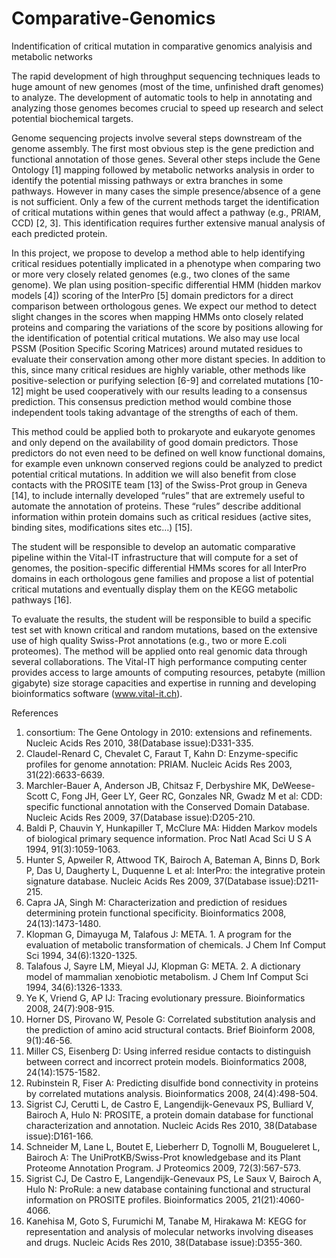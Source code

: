 # Comparative-Genomics
Indentification of critical mutation in comparative genomics analyisis and metabolic networks

The rapid development of high throughput sequencing techniques leads to huge amount of new genomes (most of the time, unfinished draft genomes) to analyze. The development of automatic tools to help in annotating and analyzing those genomes becomes crucial to speed up research and select potential biochemical targets. 

Genome sequencing projects involve several steps downstream of the genome assembly. The first most obvious step is the gene prediction and functional annotation of those genes. Several other steps include the Gene Ontology [1] mapping followed by metabolic networks analysis in order to identify the potential missing pathways or extra branches in some pathways. However in many cases the simple presence/absence of a gene is not sufficient. Only a few of the current methods target the identification of critical mutations within genes that would affect a pathway (e.g., PRIAM, CCD) [2, 3]. This identification requires further extensive manual analysis of each predicted protein.

In this project, we propose to develop a method able to help identifying critical residues potentially implicated in a phenotype when comparing two or more very closely related genomes (e.g., two clones of the same genome). We plan using position-specific differential HMM (hidden markov models [4]) scoring of the InterPro [5] domain predictors for a direct comparison between orthologous genes. We expect our method to detect slight changes in the scores when mapping HMMs onto closely related proteins and comparing the variations of the score by positions allowing for the identification of potential critical mutations. We also may use local PSSM (Position Specific Scoring Matrices) around mutated residues to evaluate their conservation among other more distant species.
In addition to this, since many critical residues are highly variable, other methods like positive-selection or purifying selection [6-9] and correlated mutations [10-12] might be used cooperatively with our results leading to a consensus prediction. This consensus prediction method would combine those independent tools taking advantage of the strengths of each of them. 

This method could be applied both to prokaryote and eukaryote genomes and only depend on the availability of good domain predictors. Those predictors do not even need to be defined on well know functional domains, for example even unknown conserved regions could be analyzed to predict potential critical mutations.
In addition we will also benefit from close contacts with the PROSITE team [13] of the Swiss-Prot group in Geneva [14], to include internally developed “rules” that are extremely useful to automate the annotation of proteins. These “rules” describe additional information within protein domains such as critical residues (active sites, binding sites, modifications sites etc…) [15].

The student will be responsible to develop an automatic comparative pipeline within the Vital-IT infrastructure that will compute for a set of genomes, the position-specific differential HMMs scores for all InterPro domains in each orthologous gene families and propose a list of potential critical mutations and eventually display them on the KEGG metabolic pathways [16].

To evaluate the results, the student will be responsible to build a specific test set with known critical and random mutations, based on the extensive use of high quality Swiss-Prot annotations (e.g., two or more E.coli proteomes). The method will be applied onto real genomic data through several collaborations.
The Vital-IT high performance computing center provides access to large amounts of computing resources, petabyte (million gigabyte) size storage capacities and expertise in running and developing bioinformatics software (www.vital-it.ch).

References
1.	consortium: The Gene Ontology in 2010: extensions and refinements. Nucleic Acids Res 2010, 38(Database issue):D331-335.
2.	Claudel-Renard C, Chevalet C, Faraut T, Kahn D: Enzyme-specific profiles for genome annotation: PRIAM. Nucleic Acids Res 2003, 31(22):6633-6639.
3.	Marchler-Bauer A, Anderson JB, Chitsaz F, Derbyshire MK, DeWeese-Scott C, Fong JH, Geer LY, Geer RC, Gonzales NR, Gwadz M et al: CDD: specific functional annotation with the Conserved Domain Database. Nucleic Acids Res 2009, 37(Database issue):D205-210.
4.	Baldi P, Chauvin Y, Hunkapiller T, McClure MA: Hidden Markov models of biological primary sequence information. Proc Natl Acad Sci U S A 1994, 91(3):1059-1063.
5.	Hunter S, Apweiler R, Attwood TK, Bairoch A, Bateman A, Binns D, Bork P, Das U, Daugherty L, Duquenne L et al: InterPro: the integrative protein signature database. Nucleic Acids Res 2009, 37(Database issue):D211-215.
6.	Capra JA, Singh M: Characterization and prediction of residues determining protein functional specificity. Bioinformatics 2008, 24(13):1473-1480.
7.	Klopman G, Dimayuga M, Talafous J: META. 1. A program for the evaluation of metabolic transformation of chemicals. J Chem Inf Comput Sci 1994, 34(6):1320-1325.
8.	Talafous J, Sayre LM, Mieyal JJ, Klopman G: META. 2. A dictionary model of mammalian xenobiotic metabolism. J Chem Inf Comput Sci 1994, 34(6):1326-1333.
9.	Ye K, Vriend G, AP IJ: Tracing evolutionary pressure. Bioinformatics 2008, 24(7):908-915.
10.	Horner DS, Pirovano W, Pesole G: Correlated substitution analysis and the prediction of amino acid structural contacts. Brief Bioinform 2008, 9(1):46-56.
11.	Miller CS, Eisenberg D: Using inferred residue contacts to distinguish between correct and incorrect protein models. Bioinformatics 2008, 24(14):1575-1582.
12.	Rubinstein R, Fiser A: Predicting disulfide bond connectivity in proteins by correlated mutations analysis. Bioinformatics 2008, 24(4):498-504.
13.	Sigrist CJ, Cerutti L, de Castro E, Langendijk-Genevaux PS, Bulliard V, Bairoch A, Hulo N: PROSITE, a protein domain database for functional characterization and annotation. Nucleic Acids Res 2010, 38(Database issue):D161-166.
14.	Schneider M, Lane L, Boutet E, Lieberherr D, Tognolli M, Bougueleret L, Bairoch A: The UniProtKB/Swiss-Prot knowledgebase and its Plant Proteome Annotation Program. J Proteomics 2009, 72(3):567-573.
15.	Sigrist CJ, De Castro E, Langendijk-Genevaux PS, Le Saux V, Bairoch A, Hulo N: ProRule: a new database containing functional and structural information on PROSITE profiles. Bioinformatics 2005, 21(21):4060-4066.
16.	Kanehisa M, Goto S, Furumichi M, Tanabe M, Hirakawa M: KEGG for representation and analysis of molecular networks involving diseases and drugs. Nucleic Acids Res 2010, 38(Database issue):D355-360.

